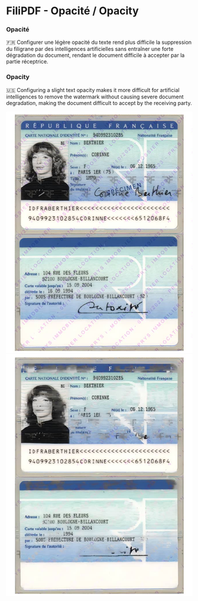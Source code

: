 # FiliPDF - Opacité / Opacity


### Opacité  
&#127467;&#127479; Configurer une légère opacité du texte rend plus difficile la suppression du filigrane par des intelligences artificielles sans entraîner une forte dégradation du document, rendant le document difficile à accepter par la partie réceptrice. 
### Opacity  
&#127482;&#127480; Configuring a slight text opacity makes it more difficult for artificial intelligences to remove the watermark without causing severe document degradation, making the document difficult to accept by the receiving party.

![](img/opacity_ori.jpg)![](img/opacity_res.jpg)
